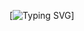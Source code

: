 [![Typing SVG](https://readme-typing-svg.herokuapp.com?font=Bodoni+Moda+SC&pause=1000&center=true&vCenter=true&width=435&lines=Welcome+to+SriTechWorld.)]
